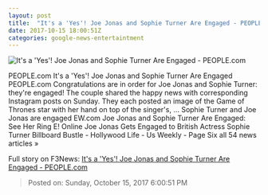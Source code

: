 ```yaml
---
layout: post
title:  "It's a 'Yes'! Joe Jonas and Sophie Turner Are Engaged - PEOPLE.com"
date: 2017-10-15 18:00:51Z
categories: google-news-entertaintment
---
```


![It's a 'Yes'! Joe Jonas and Sophie Turner Are Engaged - PEOPLE.com](http://peopledotcom.files.wordpress.com/2017/10/sophie-turner-b.jpg?crop=0px%2C0px%2C2000px%2C1050px&resize=1200%2C630)

PEOPLE.com It's a 'Yes'! Joe Jonas and Sophie Turner Are Engaged PEOPLE.com Congratulations are in order for Joe Jonas and Sophie Turner: they're engaged! The couple shared the happy news with corresponding Instagram posts on Sunday. They each posted an image of the Game of Thrones star with her hand on top of the singer's, ... Sophie Turner and Joe Jonas are engaged EW.com Joe Jonas and Sophie Turner Are Engaged: See Her Ring E! Online Joe Jonas Gets Engaged to British Actress Sophie Turner Billboard Bustle - Hollywood Life - Us Weekly - Page Six all 54 news articles »


Full story on F3News: [It's a 'Yes'! Joe Jonas and Sophie Turner Are Engaged - PEOPLE.com](http://www.f3nws.com/n/2e2dVD)

> Posted on: Sunday, October 15, 2017 6:00:51 PM
